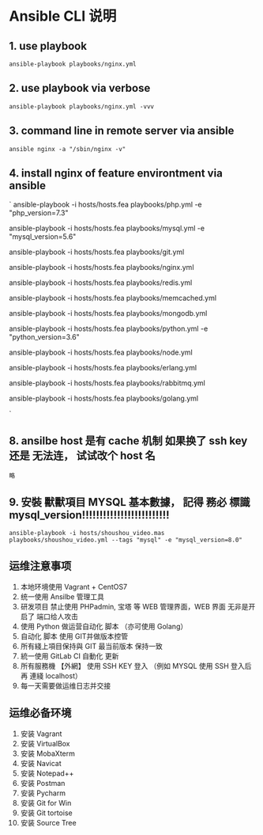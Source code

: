 
# Ansible CLI 说明

## 1. use playbook
`
ansible-playbook playbooks/nginx.yml
`

## 2. use playbook via verbose
`
ansible-playbook playbooks/nginx.yml -vvv
`

## 3. command line in remote server via ansible
`
ansible nginx -a "/sbin/nginx -v"
`

## 4. install nginx of feature environtment via ansible
`
ansible-playbook -i hosts/hosts.fea playbooks/php.yml -e "php_version=7.3"

ansible-playbook -i hosts/hosts.fea playbooks/mysql.yml -e "mysql_version=5.6"

ansible-playbook -i hosts/hosts.fea playbooks/git.yml

ansible-playbook -i hosts/hosts.fea playbooks/nginx.yml

ansible-playbook -i hosts/hosts.fea playbooks/redis.yml

ansible-playbook -i hosts/hosts.fea playbooks/memcached.yml

ansible-playbook -i hosts/hosts.fea playbooks/mongodb.yml

ansible-playbook -i hosts/hosts.fea playbooks/python.yml -e "python_version=3.6"

ansible-playbook -i hosts/hosts.fea playbooks/node.yml

ansible-playbook -i hosts/hosts.fea playbooks/erlang.yml

ansible-playbook -i hosts/hosts.fea playbooks/rabbitmq.yml

ansible-playbook -i hosts/hosts.fea playbooks/golang.yml

`
## 8. ansilbe host 是有 cache 机制 如果换了 ssh key 还是 无法连， 试试改个 host 名
`
略
`
## 9. 安裝 獸獸項目 MYSQL 基本數據， 記得 務必  標識 mysql_version!!!!!!!!!!!!!!!!!!!!!!!!!

`
ansible-playbook -i hosts/shoushou_video.mas playbooks/shoushou_video.yml --tags "mysql" -e "mysql_version=8.0"
`


## 运维注意事项
1. 本地环境使用 Vagrant + CentOS7
2. 统一使用 Ansilbe 管理工具
3. 研发项目 禁止使用 PHPadmin, 宝塔 等 WEB 管理界面，WEB 界面 无非是开启了 端口给人攻击
4. 使用 Python 做运营自动化 脚本 （亦可使用 Golang）
5. 自动化 脚本 使用 GIT并做版本控管
6. 所有綫上項目保持與 GIT 最当前版本 保持一致
7. 統一使用 GitLab CI 自動化 更新
8. 所有服務機 【外網】 使用 SSH KEY 登入 （例如 MYSQL 使用 SSH 登入后 再 連綫 localhost）
9. 每一天需要做运维日志并交接

## 运维必备环境
 1. 安装 Vagrant
 2. 安装 VirtualBox
 3. 安装 MobaXterm
 4. 安装 Navicat
 5. 安装 Notepad++
 6. 安装 Postman
 7. 安装 Pycharm
 8. 安装 Git for Win
 9. 安装 Git tortoise
10. 安装 Source Tree